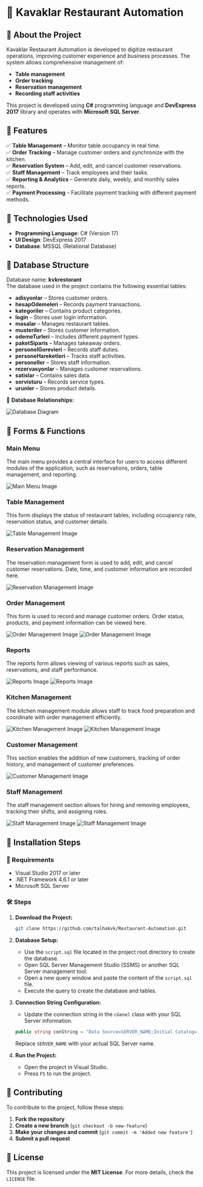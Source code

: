# 🏨 Kavaklar Restaurant Automation

## 📌 About the Project
Kavaklar Restaurant Automation is developed to digitize restaurant operations, improving customer experience and business processes. The system allows comprehensive management of:
- **Table management**
- **Order tracking**
- **Reservation management**
- **Recording staff activities**

This project is developed using **C#** programming language and **DevExpress 2017** library and operates with **Microsoft SQL Server**.

## 🎯 Features
✅ **Table Management** – Monitor table occupancy in real time.  
✅ **Order Tracking** – Manage customer orders and synchronize with the kitchen.  
✅ **Reservation System** – Add, edit, and cancel customer reservations.  
✅ **Staff Management** – Track employees and their tasks.  
✅ **Reporting & Analytics** – Generate daily, weekly, and monthly sales reports.  
✅ **Payment Processing** – Facilitate payment tracking with different payment methods.  

## 🔧 Technologies Used

- **Programming Language**: C# (Version 17)
- **UI Design**: DevExpress 2017
- **Database**: MSSQL (Relational Database)

## 💾 Database Structure

Database name: **kvkrestorant**  
The database used in the project contains the following essential tables:

- **adisyonlar** – Stores customer orders.
- **hesapOdemeleri** – Records payment transactions.
- **kategoriler** – Contains product categories.
- **login** – Stores user login information.
- **masalar** – Manages restaurant tables.
- **musteriler** – Stores customer information.
- **odemeTurleri** – Includes different payment types.
- **paketSiparis** – Manages takeaway orders.
- **personeIGorevieri** – Records staff duties.
- **personeHareketleri** – Tracks staff activities.
- **personeller** – Stores staff information.
- **rezervasyonlar** – Manages customer reservations.
- **satislar** – Contains sales data.
- **servisturu** – Records service types.
- **urunler** – Stores product details.

📌 **Database Relationships:**  

![Database Diagram](https://github.com/talhakvk/Restaurant-Automation/blob/main/images/Ekran%20g%C3%B6r%C3%BCnt%C3%BCs%C3%BC%202025-01-15%20054137.png)

## 🎨 Forms & Functions

### Main Menu

The main menu provides a central interface for users to access different modules of the application, such as reservations, orders, table management, and reporting.

![Main Menu Image](https://github.com/talhakvk/Restaurant-Automation/blob/main/images/Ekran%20g%C3%B6r%C3%BCnt%C3%BCs%C3%BC%202025-01-15%20044414.png)

### Table Management

This form displays the status of restaurant tables, including occupancy rate, reservation status, and customer details.

![Table Management Image](https://github.com/talhakvk/Restaurant-Automation/blob/main/images/Ekran%20g%C3%B6r%C3%BCnt%C3%BCs%C3%BC%202025-01-15%20044423.png)

### Reservation Management

The reservation management form is used to add, edit, and cancel customer reservations. Date, time, and customer information are recorded here.

![Reservation Management Image](https://github.com/talhakvk/Restaurant-Automation/blob/main/images/Ekran%20g%C3%B6r%C3%BCnt%C3%BCs%C3%BC%202025-01-15%20044509.png)

### Order Management

This form is used to record and manage customer orders. Order status, products, and payment information can be viewed here.

![Order Management Image](https://github.com/talhakvk/Restaurant-Automation/blob/main/images/Ekran%20g%C3%B6r%C3%BCnt%C3%BCs%C3%BC%202025-01-15%20052010.png)
![Order Management Image](https://github.com/talhakvk/Restaurant-Automation/blob/main/images/Ekran%20g%C3%B6r%C3%BCnt%C3%BCs%C3%BC%202025-01-15%20044524.png)

### Reports

The reports form allows viewing of various reports such as sales, reservations, and staff performance.

![Reports Image](https://github.com/talhakvk/Restaurant-Automation/blob/main/images/Ekran%20g%C3%B6r%C3%BCnt%C3%BCs%C3%BC%202025-01-15%20051328.png)
![Reports Image](https://github.com/talhakvk/Restaurant-Automation/blob/main/images/Ekran%20g%C3%B6r%C3%BCnt%C3%BCs%C3%BC%202025-01-15%20051410.png)

### Kitchen Management

The kitchen management module allows staff to track food preparation and coordinate with order management efficiently.

![Kitchen Management Image](https://github.com/talhakvk/Restaurant-Automation/blob/main/images/Ekran%20g%C3%B6r%C3%BCnt%C3%BCs%C3%BC%202025-01-15%20051343.png)
![Kitchen Management Image](https://github.com/talhakvk/Restaurant-Automation/blob/main/images/Ekran%20g%C3%B6r%C3%BCnt%C3%BCs%C3%BC%202025-01-15%20051355.png)


### Customer Management

This section enables the addition of new customers, tracking of order history, and management of customer preferences.

![Customer Management Image](https://github.com/talhakvk/Restaurant-Automation/blob/main/images/Ekran%20g%C3%B6r%C3%BCnt%C3%BCs%C3%BC%202025-01-15%20050921.png)

### Staff Management

The staff management section allows for hiring and removing employees, tracking their shifts, and assigning roles.

![Staff Management Image](https://github.com/talhakvk/Restaurant-Automation/blob/main/images/Ekran%20g%C3%B6r%C3%BCnt%C3%BCs%C3%BC%202025-01-15%20051423.png)
![Staff Management Image](https://github.com/talhakvk/Restaurant-Automation/blob/main/images/Ekran%20g%C3%B6r%C3%BCnt%C3%BCs%C3%BC%202025-01-15%20051455.png)

## 🚀 Installation Steps

### 📌 Requirements

- Visual Studio 2017 or later
- .NET Framework 4.6.1 or later
- Microsoft SQL Server

### 🛠️ Steps

1. **Download the Project:**  
   ```sh
   git clone https://github.com/talhakvk/Restaurant-Automation.git
   ```

2. **Database Setup:**
   - Use the `script.sql` file located in the project root directory to create the database.
   - Open SQL Server Management Studio (SSMS) or another SQL Server management tool.
   - Open a new query window and paste the content of the `script.sql` file.
   - Execute the query to create the database and tables.

3. **Connection String Configuration:**
   - Update the connection string in the `cGenel` class with your SQL Server information.
   ```csharp
   public string conString = "Data Source=SERVER_NAME;Initial Catalog=kvkrestorant;Integrated Security=True";
   ```
   Replace `SERVER_NAME` with your actual SQL Server name.
      
4. **Run the Project:**  
   - Open the project in Visual Studio.
   - Press `F5` to run the project.

## 🤝 Contributing

To contribute to the project, follow these steps:

1. **Fork the repository**
2. **Create a new branch** (`git checkout -b new-feature`)
3. **Make your changes and commit** (`git commit -m 'Added new feature'`)
4. **Submit a pull request**

## 📜 License

This project is licensed under the **MIT License**. For more details, check the `LICENSE` file.
